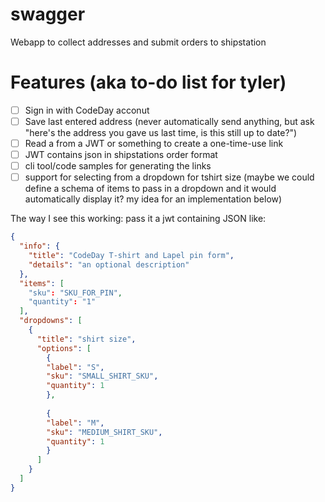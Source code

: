 # swagger
Webapp to collect addresses and submit orders to shipstation 

# Features (aka to-do list for tyler)

- [ ] Sign in with CodeDay acconut
- [ ] Save last entered address (never automatically send anything, but ask "here's the address you gave us last time, is this still up to date?")
- [ ] Read a from a JWT or something to create a one-time-use link
- [ ] JWT contains json in shipstations order format
- [ ] cli tool/code samples for generating the links
- [ ] support for selecting from a dropdown for tshirt size (maybe we could define a schema of items to pass in a dropdown and it would automatically display it? my idea for an implementation below)

The way I see this working: 
pass it a jwt containing JSON like: 
```json
{
  "info": {
    "title": "CodeDay T-shirt and Lapel pin form",
    "details": "an optional description"
  },
  "items": [
    "sku": "SKU_FOR_PIN",
    "quantity": "1"
  ],
  "dropdowns": [
    {
      "title": "shirt size",
      "options": [
        {
        "label": "S",
        "sku": "SMALL_SHIRT_SKU",
        "quantity": 1
        },
        
        {
        "label": "M",
        "sku": "MEDIUM_SHIRT_SKU",
        "quantity": 1
        }
      ]
    }
  ]
}
```
